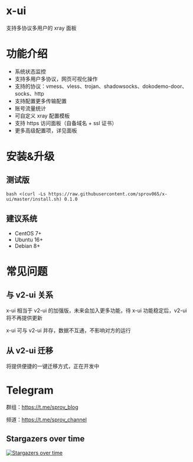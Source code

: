 # x-ui
支持多协议多用户的 xray 面板

# 功能介绍
- 系统状态监控
- 支持多用户多协议，网页可视化操作
- 支持的协议：vmess、vless、trojan、shadowsocks、dokodemo-door、socks、http
- 支持配置更多传输配置
- 账号流量统计
- 可自定义 xray 配置模板
- 支持 https 访问面板（自备域名 + ssl 证书）
- 更多高级配置项，详见面板

# 安装&升级
## 测试版
```
bash <(curl -Ls https://raw.githubusercontent.com/sprov065/x-ui/master/install.sh) 0.1.0
```

## 建议系统
- CentOS 7+
- Ubuntu 16+
- Debian 8+

# 常见问题
## 与 v2-ui 关系
x-ui 相当于 v2-ui 的加强版，未来会加入更多功能，待 x-ui 功能稳定后，v2-ui 将不再提供更新

x-ui 可与 v2-ui 并存，数据不互通，不影响对方的运行

## 从 v2-ui 迁移
将提供便捷的一键迁移方式，正在开发中

# Telegram
群组：https://t.me/sprov_blog

频道：https://t.me/sprov_channel

## Stargazers over time

[![Stargazers over time](https://starchart.cc/sprov065/x-ui.svg)](https://starchart.cc/sprov065/x-ui)
